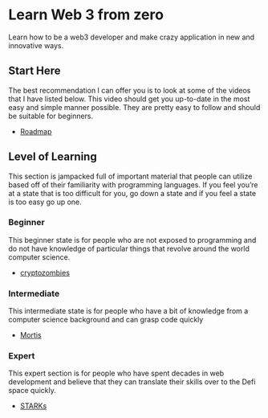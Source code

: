 # Learn Web 3 from zero
Learn how to be a web3 developer and make crazy application in new and innovative ways.

## Start Here
The best recommendation I can offer you is to look at some of the videos that I have listed below. This video should get you up-to-date in the most easy and simple manner possible. They are pretty easy to follow and should be suitable for beginners.
* [Roadmap](https://youtu.be/P87pLayUD8c)

## Level of Learning
This section is jampacked full of important material that people can utilize based off of their familiarity with programming languages. If you feel you’re at a state that is too difficult for you, go down a state and if you feel a state is too easy go up one.

### Beginner
This beginner state is for people who are not exposed to programming and do not have knowledge of particular things that revolve around the world computer science.
* [cryptozombies](https://cryptozombies.io)

### Intermediate
This intermediate state is for people who have a bit of knowledge from a computer science background and can grasp code quickly
* [Mortis](https://www.youtube.com/watch?v=Wn_Kb3MR_cU&t=698s)

### Expert
This expert section is for people who have spent decades in web development and believe that they can translate their skills over to the Defi space quickly.
* [STARKs](https://killari.medium.com/starks-verifying-a-complex-auto-battler-calculation-on-ethereum-d8698f29808d)




